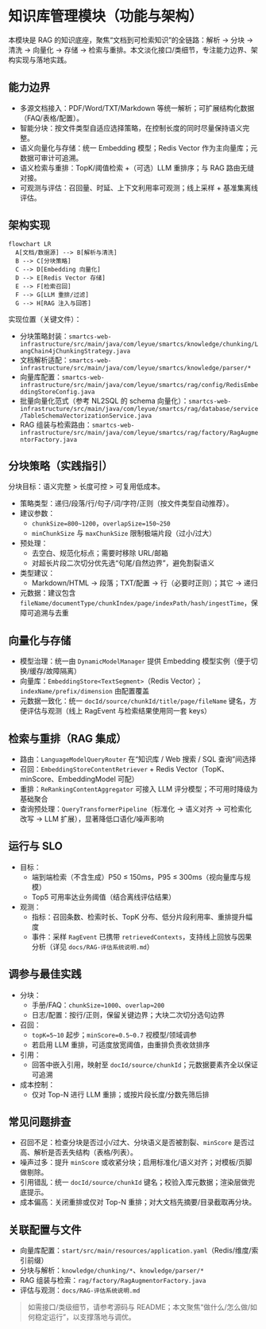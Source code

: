 # 知识库管理模块（功能与架构）

本模块是 RAG 的知识底座，聚焦“文档到可检索知识”的全链路：解析 → 分块 → 清洗 → 向量化 → 存储 → 检索与重排。本文淡化接口/类细节，专注能力边界、架构实现与落地实践。

## 能力边界

- 多源文档接入：PDF/Word/TXT/Markdown 等统一解析；可扩展结构化数据（FAQ/表格/配置）。
- 智能分块：按文件类型自适应选择策略，在控制长度的同时尽量保持语义完整。
- 语义向量化与存储：统一 Embedding 模型；Redis Vector 作为主向量库；元数据可审计可追溯。
- 语义检索与重排：TopK/阈值检索 +（可选）LLM 重排序；与 RAG 路由无缝对接。
- 可观测与评估：召回量、时延、上下文利用率可观测；线上采样 + 基准集离线评估。

## 架构实现

```mermaid
flowchart LR
  A[文档/数据源] --> B[解析与清洗]
  B --> C[分块策略]
  C --> D[Embedding 向量化]
  D --> E[Redis Vector 存储]
  E --> F[检索召回]
  F --> G[LLM 重排/过滤]
  G --> H[RAG 注入与回答]
```

实现位置（关键文件）：
- 分块策略封装：`smartcs-web-infrastructure/src/main/java/com/leyue/smartcs/knowledge/chunking/LangChain4jChunkingStrategy.java`
- 文档解析适配：`smartcs-web-infrastructure/src/main/java/com/leyue/smartcs/knowledge/parser/*`
- 向量库配置：`smartcs-web-infrastructure/src/main/java/com/leyue/smartcs/rag/config/RedisEmbeddingStoreConfig.java`
- 批量向量化范式（参考 NL2SQL 的 schema 向量化）：`smartcs-web-infrastructure/src/main/java/com/leyue/smartcs/rag/database/service/TableSchemaVectorizationService.java`
- RAG 组装与检索路由：`smartcs-web-infrastructure/src/main/java/com/leyue/smartcs/rag/factory/RagAugmentorFactory.java`

## 分块策略（实践指引）

分块目标：语义完整 > 长度可控 > 可复用低成本。

- 策略类型：递归/段落/行/句子/词/字符/正则（按文件类型自动推荐）。
- 建议参数：
  - `chunkSize=800~1200`，`overlapSize=150~250`
  - `minChunkSize` 与 `maxChunkSize` 限制极端片段（过小/过大）
- 预处理：
  - 去空白、规范化标点；需要时移除 URL/邮箱
  - 对超长片段二次切分优先选“句尾/自然边界”，避免割裂语义
- 类型建议：
  - Markdown/HTML → 段落；TXT/配置 → 行（必要时正则）；其它 → 递归
- 元数据：建议包含 `fileName/documentType/chunkIndex/page/indexPath/hash/ingestTime`，保障可追溯与去重

## 向量化与存储

- 模型治理：统一由 `DynamicModelManager` 提供 Embedding 模型实例（便于切换/缓存/故障隔离）
- 向量库：`EmbeddingStore<TextSegment>`（Redis Vector）；`indexName/prefix/dimension` 由配置覆盖
- 元数据一致化：统一 `docId/source/chunkId/title/page/fileName` 键名，方便评估与观测（线上 RagEvent 与检索结果使用同一套 keys）

## 检索与重排（RAG 集成）

- 路由：`LanguageModelQueryRouter` 在“知识库 / Web 搜索 / SQL 查询”间选择
- 召回：`EmbeddingStoreContentRetriever` + Redis Vector（TopK、minScore、EmbeddingModel 可配）
- 重排：`ReRankingContentAggregator` 可接入 LLM 评分模型；不可用时降级为基础聚合
- 查询预处理：`QueryTransformerPipeline`（标准化 → 语义对齐 → 可检索化改写 → LLM 扩展），显著降低口语化/噪声影响

## 运行与 SLO

- 目标：
  - 端到端检索（不含生成）P50 ≤ 150ms，P95 ≤ 300ms（视向量库与规模）
  - Top5 可用率达业务阈值（结合离线评估结果）
- 观测：
  - 指标：召回条数、检索时长、TopK 分布、低分片段利用率、重排提升幅度
  - 事件：采样 `RagEvent` 已携带 `retrievedContexts`，支持线上回放与因果分析（详见 `docs/RAG-评估系统说明.md`）

## 调参与最佳实践

- 分块：
  - 手册/FAQ：`chunkSize≈1000`、`overlap≈200`
  - 日志/配置：按行/正则，保留关键边界；大块二次切分选句边界
- 召回：
  - `topK=5~10` 起步；`minScore=0.5~0.7` 视模型/领域调参
  - 若启用 LLM 重排，可适度放宽阈值，由重排负责收敛排序
- 引用：
  - 回答中嵌入引用，映射至 `docId/source/chunkId`；元数据要素齐全以保证可追溯
- 成本控制：
  - 仅对 Top-N 进行 LLM 重排；或按片段长度/分数先筛后排

## 常见问题排查

- 召回不足：检查分块是否过小/过大、分块语义是否被割裂、`minScore` 是否过高、解析是否丢失结构（表格/列表）。
- 噪声过多：提升 `minScore` 或收紧分块；启用标准化/语义对齐；对模板/页脚做剔除。
- 引用错乱：统一 `docId/source/chunkId` 键名；校验入库元数据；渲染层做兜底提示。
- 成本偏高：关闭重排或仅对 Top-N 重排；对大文档先摘要/目录截取再分块。

## 关联配置与文件

- 向量库配置：`start/src/main/resources/application.yaml`（Redis/维度/索引前缀）
- 分块与解析：`knowledge/chunking/*`、`knowledge/parser/*`
- RAG 组装与检索：`rag/factory/RagAugmentorFactory.java`
- 评估与观测：`docs/RAG-评估系统说明.md`

> 如需接口/类级细节，请参考源码与 README；本文聚焦“做什么/怎么做/如何稳定运行”，以支撑落地与调优。

